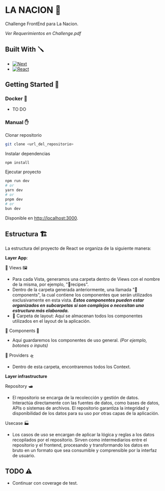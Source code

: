 
# LA NACION 📰

Challenge FrontEnd para La Nacion.

_Ver Requerimientos en Challenge.pdf_

## Built With 🪛
* [![Next][Next.js]][Next-url]
* [![React][React.js]][React-url]

## Getting Started 🛫

### Docker 🐋
- TO DO

### Manual ✋

Clonar repositorio
```bash
git clone <url_del_repositorio>
```
Instalar dependencias
```bash
npm install
```
Ejecutar proyecto

```bash
npm run dev
# or
yarn dev
# or
pnpm dev
# or
bun dev
```

Disponible en [http://localhost:3000](http://localhost:3000).

## Estructura 🏗️

La estructura del proyecto de React se organiza de la siguiente manera:

**Layer App**: 

📂 Views 🖼️
- Para cada Vista, generamos una carpeta dentro de Views con el nombre de la misma, por ejemplo,      "📂recipes".
- Dentro de la carpeta generada anteriormente, una  llamada "📂components", la cual contiene los componentes que serán utilizados exclusivamente en esta vista. **_Estos componentes pueden estar organizados en subcarpetas si son complejos o necesitan una estructura más elaborada._**
- 📂 Carpeta de layout: Aquí se almacenan todos los componentes utilizados en el layout de la aplicación.

📂 Components 🔗
- Aquí guardaremos los componentes de uso general. _(Por ejemplo, botones o inputs)_

📂 Providers 🛸
- Dentro de esta carpeta, encontraremos todos los Context.


**Layer infrastructure**

Repository 🛥️
- El repositorio se encarga de la recolección y gestión de datos. Interactúa directamente con las fuentes de datos, como bases de datos, APIs o sistemas de archivos. El repositorio garantiza la integridad y disponibilidad de los datos para su uso por otras capas de la aplicación.

Usecase 🏭
- Los casos de uso se encargan de aplicar la lógica  y reglas a los datos recopilados por el repositorio. Sirven como intermediarios entre el repositorio y el frontend, procesando y transformando los datos en bruto en un formato que sea consumible y comprensible por la interfaz de usuario. 

## TODO ⚠️
- Continuar con coverage de test.


[Next.js]: https://img.shields.io/badge/next.js-000000?style=for-the-badge&logo=nextdotjs&logoColor=white
[Next-url]: https://nextjs.org/
[React.js]: https://img.shields.io/badge/React-20232A?style=for-the-badge&logo=react&logoColor=61DAFB
[React-url]: https://reactjs.org/